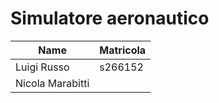 # Simulatore aeronautico

|       Name       |     Matricola    |
|------------------|------------------|
| Luigi Russo      | s266152          |
| Nicola Marabitti |                  |
